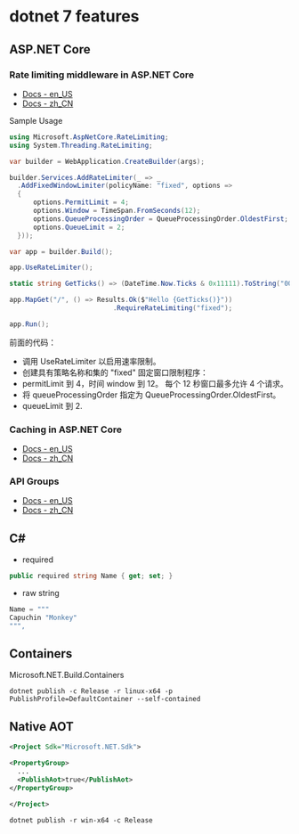 # dotnet 7 features

## ASP.NET Core

### Rate limiting middleware in ASP.NET Core

- [Docs - en_US](https://learn.microsoft.com/en-us/aspnet/core/performance/rate-limit)
- [Docs - zh_CN](https://learn.microsoft.com/zh-CN/aspnet/core/performance/rate-limit)

Sample Usage

```csharp
using Microsoft.AspNetCore.RateLimiting;
using System.Threading.RateLimiting;

var builder = WebApplication.CreateBuilder(args);

builder.Services.AddRateLimiter(_ => _
  .AddFixedWindowLimiter(policyName: "fixed", options =>
  {
      options.PermitLimit = 4;
      options.Window = TimeSpan.FromSeconds(12);
      options.QueueProcessingOrder = QueueProcessingOrder.OldestFirst;
      options.QueueLimit = 2;
  }));

var app = builder.Build();

app.UseRateLimiter();

static string GetTicks() => (DateTime.Now.Ticks & 0x11111).ToString("00000");

app.MapGet("/", () => Results.Ok($"Hello {GetTicks()}"))
                          .RequireRateLimiting("fixed");

app.Run();
```

前面的代码：

- 调用 UseRateLimiter 以启用速率限制。
- 创建具有策略名称和集的 "fixed" 固定窗口限制程序：
- permitLimit 到 4，时间 window 到 12。 每个 12 秒窗口最多允许 4 个请求。
- 将 queueProcessingOrder 指定为 QueueProcessingOrder.OldestFirst。
- queueLimit 到 2.

### Caching in ASP.NET Core

- [Docs - en_US](https://learn.microsoft.com/en-us/aspnet/core/performance/caching/overview)
- [Docs - zh_CN](https://learn.microsoft.com/zh-cn/aspnet/core/performance/caching/overview)

### API Groups

- [Docs - en_US](https://learn.microsoft.com/en-us/aspnet/core/fundamentals/minimal-apis/route-handlers#route-groups)
- [Docs - zh_CN](https://learn.microsoft.com/zh-cn/aspnet/core/fundamentals/minimal-apis/route-handlers#route-groups)

## C\#

- required

```csharp
public required string Name { get; set; }
```

- raw string

```csharp
Name = """
Capuchin "Monkey"
""",
```

## Containers

Microsoft.NET.Build.Containers

```shell
dotnet publish -c Release -r linux-x64 -p PublishProfile=DefaultContainer --self-contained
```

## Native AOT

```xml
<Project Sdk="Microsoft.NET.Sdk">

<PropertyGroup>
  ...
  <PublishAot>true</PublishAot>
</PropertyGroup>

</Project>
```

```shell
dotnet publish -r win-x64 -c Release
```
